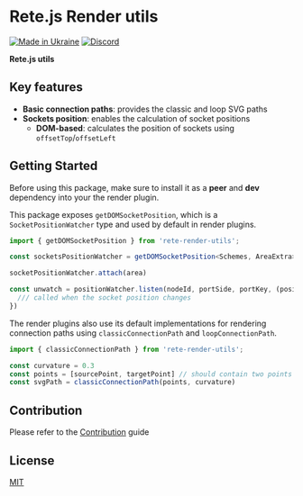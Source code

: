 Rete.js Render utils
====
[![Made in Ukraine](https://img.shields.io/badge/made_in-ukraine-ffd700.svg?labelColor=0057b7)](https://stand-with-ukraine.pp.ua)
[![Discord](https://img.shields.io/discord/1081223198055604244?color=%237289da&label=Discord)](https://discord.gg/cxSFkPZdsV)

**Rete.js utils**

## Key features

- **Basic connection paths**: provides the classic and loop SVG paths
- **Sockets position**: enables the calculation of socket positions
  - **DOM-based**: calculates the position of sockets using `offsetTop`/`offsetLeft`

## Getting Started

Before using this package, make sure to install it as a **peer** and **dev** dependency into your the render plugin.

This package exposes `getDOMSocketPosition`, which is a `SocketPositionWatcher` type and used by default in render plugins.

```ts
import { getDOMSocketPosition } from 'rete-render-utils';

const socketsPositionWatcher = getDOMSocketPosition<Schemes, AreaExtra>(area)

socketPositionWatcher.attach(area)

const unwatch = positionWatcher.listen(nodeId, portSide, portKey, (position) => {
  /// called when the socket position changes
})
```

The render plugins also use its default implementations for rendering connection paths using `classicConnectionPath` and `loopConnectionPath`.

```ts
import { classicConnectionPath } from 'rete-render-utils';

const curvature = 0.3
const points = [sourcePoint, targetPoint] // should contain two points
const svgPath = classicConnectionPath(points, curvature)
```

## Contribution

Please refer to the [Contribution](https://retejs.org/docs/contribution) guide

## License

[MIT](https://github.com/retejs/render-utils-plugin/blob/main/LICENSE)
